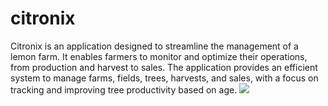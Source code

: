 # citronix

Citronix is an application designed to streamline the management of a lemon farm. It enables farmers to monitor and
optimize their operations, from production and harvest to sales. The application provides an efficient system to manage
farms, fields, trees, harvests, and sales, with a focus on tracking and improving tree productivity based on age.
![](/home/senane/Desktop/projects/citronix/DC-citronix.png)
